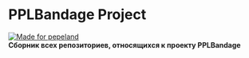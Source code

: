 # PPLBandage Project
[![Made for pepeland](https://andcool.ru/static/badges/made-for-ppl.svg)](https://pepeland.net)  
**Сборник всех репозиториев, относящихся к проекту PPLBandage**
